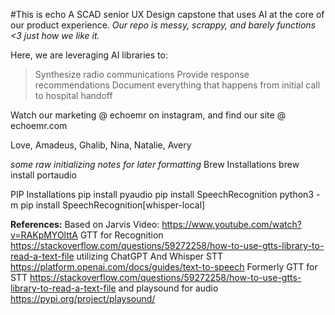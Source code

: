 #This is echo
A SCAD senior UX Design capstone that uses AI at the core of our product experience. 
*Our repo is messy, scrappy, and barely functions <3 just how we like it.*

Here, we are leveraging AI libraries to: 
> Synthesize radio communications
> Provide response recommendations
> Document everything that happens from initial call to hospital handoff

Watch our marketing @ echoemr on instagram, and find our site @ echoemr.com

Love, 
Amadeus, Ghalib, Nina, Natalie, Avery


*some raw initializing notes for later formatting*
Brew Installations
brew install portaudio

PIP Installations
pip install pyaudio
pip install SpeechRecognition
python3 -m pip install SpeechRecognition[whisper-local]


**References:**
Based on Jarvis Video: https://www.youtube.com/watch?v=RAKpMYOlttA
GTT for Recognition https://stackoverflow.com/questions/59272258/how-to-use-gtts-library-to-read-a-text-file
utilizing ChatGPT
And Whisper STT https://platform.openai.com/docs/guides/text-to-speech
Formerly GTT for STT https://stackoverflow.com/questions/59272258/how-to-use-gtts-library-to-read-a-text-file
and playsound for audio https://pypi.org/project/playsound/
